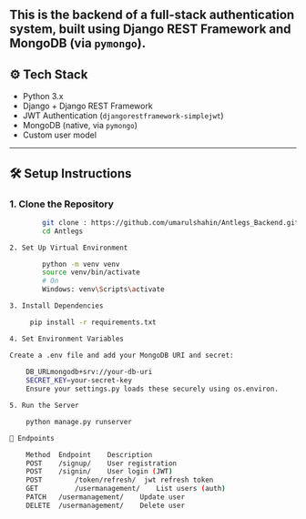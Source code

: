 


This is the **backend** of a full-stack authentication system, built using **Django REST Framework** and **MongoDB** (via `pymongo`).
---

## ⚙️ Tech Stack

- Python 3.x
- Django + Django REST Framework
- JWT Authentication (`djangorestframework-simplejwt`)
- MongoDB (native, via `pymongo`)
- Custom user model

---

## 🛠️ Setup Instructions

### 1. Clone the Repository

```bash
        git clone : https://github.com/umarulshahin/Antlegs_Backend.git
        cd Antlegs

2. Set Up Virtual Environment

        python -m venv venv
        source venv/bin/activate
        # On
        Windows: venv\Scripts\activate

3. Install Dependencies

     pip install -r requirements.txt

4. Set Environment Variables

Create a .env file and add your MongoDB URI and secret:
    
    DB_URLmongodb+srv://your-db-uri
    SECRET_KEY=your-secret-key
    Ensure your settings.py loads these securely using os.environ.

5. Run the Server

    python manage.py runserver

🔑 Endpoints

    Method	Endpoint	Description
    POST	/signup/	User registration
    POST	/signin/	User login (JWT)
    POST        /token/refresh/  jwt refresh token
    GET	        /usermanagement/	List users (auth)
    PATCH	/usermanagement/	Update user
    DELETE	/usermanagement/	Delete user

